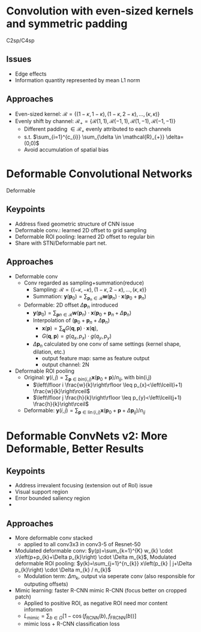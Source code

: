 # Convolution with even-sized kernels and symmetric padding
C2sp/C4sp
## Issues
- Edge effects
- Information quantity represented by mean L1 norm

## Approaches
- Even-sized kernel: $\mathcal{R}=\{(1-\kappa, 1-\kappa),(1-\kappa, 2-\kappa), \ldots,(\kappa, \kappa)\}$
- Evenly shift by channel: $\mathcal{R}_{+}=\{\mathcal{R}(1,1), \mathcal{R}(-1,1), \mathcal{R}(1,-1), \mathcal{R}(-1,-1)\}$
  - Different padding $\in\mathcal{R}_{+}$ evenly attributed to each channels
  - s.t. $\sum_{i=1}^{c_{i}} \sum_{\delta \in \mathcal{R}_{+}} \delta=(0,0)$
  - Avoid accumulation of spatial bias


# Deformable Convolutional Networks
Deformable
## Keypoints
- Address fixed geometric structure of CNN issue
- Deformable conv.: learned 2D offset to grid sampling
- Deformable ROI pooling: learned 2D offset to regular bin
- Share with STN/Deformable part net.

## Approaches
- Deformable conv
  - Conv regarded as sampling+summation(reduce)
    - Sampling: $\mathcal{R}=\{(-\kappa, -\kappa),(1-\kappa, 2-\kappa), \ldots,(\kappa, \kappa)\}$
    - Summation: $\mathbf{y}\left(\mathbf{p}_{0}\right)=\sum_{\mathbf{p}_{n} \in \mathcal{R}} \mathbf{w}\left(\mathbf{p}_{n}\right) \cdot \mathbf{x}\left(\mathbf{p}_{0}+\mathbf{p}_{n}\right)$
  - Deformable: 2D offset $\Delta \mathbf{p}_{n}$ introduced
    -  $\mathbf{y}\left(\mathbf{p}_{0}\right)=\sum_{\mathbf{p} n \in \mathcal{R}} \mathbf{w}\left(\mathbf{p}_{n}\right) \cdot \mathbf{x}\left(\mathbf{p}_{0}+\mathbf{p}_{n}+\Delta \mathbf{p}_{n}\right)$
    -  Interpolation of  $(\mathbf{p}_{0}+\mathbf{p}_{n}+\Delta \mathbf{p}_{n})$
        -  $\mathbf{x}(\mathbf{p})=\sum_{\mathbf{q}} G(\mathbf{q}, \mathbf{p}) \cdot \mathbf{x}(\mathbf{q})$,
        -  $G(\mathbf{q}, \mathbf{p})=g\left(q_{x}, p_{x}\right) \cdot g\left(q_{y}, p_{y}\right)$
    -  $\Delta \mathbf{p}_{n}$ calculated by one conv of same settings (kernel shape, dilation, etc.)
        - output feature map: same as feature output
        - output channel: 2N
- Deformable ROI pooling
  - Original: $\mathbf{y}(i, j)=\sum_{\mathbf{p} \in b i n(i, j)} \mathbf{x}\left(\mathbf{p}_{0}+\mathbf{p}\right) / n_{i j}$, with bin(i,j)
    - $\left\lfloor i \frac{w}{k}\right\rfloor \leq p_{x}<\left\lceil(i+1) \frac{w}{k}\right\rceil$
    - $\left\lfloor j \frac{h}{k}\right\rfloor \leq p_{y}<\left\lceil(j+1) \frac{h}{k}\right\rceil$
  - Deformable: $\mathbf{y}(i, j)=\sum_{\mathbf{p} \in \operatorname{lin}(i, j)} \mathbf{x}\left(\mathbf{p}_{0}+\mathbf{p}+\Delta \mathbf{p}_{i j}\right) / n_{i j}$

# Deformable ConvNets v2: More Deformable, Better Results
## Keypoints
- Address irrevalent focusing (extension out of RoI) issue
- Visual support region
- Error bounded saliency region
-

## Approaches
- More deformable conv stacked
  - applied to all conv3x3 in conv3-5 of Resnet-50
- Modulated deformable conv: $y(p)=\sum_{k=1}^{K} w_{k} \cdot x\left(p+p_{k}+\Delta p_{k}\right) \cdot \Delta m_{k}$,  Modulated deformable ROI pooling: $y(k)=\sum_{j=1}^{n_{k}} x\left(p_{k} | j+\Delta p_{k}\right) \cdot \Delta m_{k} / n_{k}$
  - Modulation term: $\Delta m_{k}$, output via seperate conv (also responsible for outputing offsets)
- Mimic learning: faster R-CNN mimic R-CNN (focus better on cropped patch)
  -  Applied to positive ROI, as negative ROI need mor content information
  - $L_{\mathrm{mimic}}=\sum_{b \in \Omega}\left[1-\cos \left(f_{\mathrm{RCNN}}(b), f_{\mathrm{FRCNN}}(b)\right)\right]$
  - mimic loss + R-CNN classification loss
